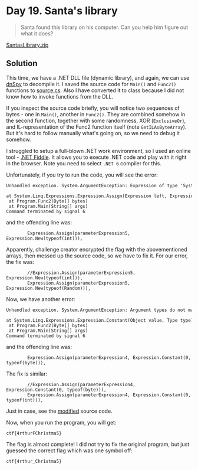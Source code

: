 # Day 19. Santa's library

> Santa found this library on his computer. Can you help him figure out what it does?

[SantasLibrary.zip](./SantasLibrary.zip)

## Solution

This time, we have a .NET DLL file (dynamic library), and again, we can use [dnSpy](https://github.com/dnSpy/dnSpy/releases) to decompile it. I saved the source code for `Main()` and `Func2()` functions to [source.cs](./source.cs). Also I have converted it to class because I did not know how to invoke functions from the DLL.

If you inspect the source code briefly, you will notice two sequences of bytes - one in `Main()`, another in `Func2()`. They are combined somehow in the second function, together with some randomness, XOR (`ExclusiveOr`), and IL-representation of the Func2 function itself (note `GetILAsByteArray`). But it's hard to follow manually what's going on, so we need to debug it somehow.

I struggled to setup a full-blown .NET work environment, so I used an online tool - [.NET Fiddle](https://dotnetfiddle.net/). It allows you to execute .NET code and play with it right in the browser. Note you need to select `.NET 6` compiler for this.

Unfortunately, if you try to run the code, you will see the error:

```
Unhandled exception. System.ArgumentException: Expression of type 'System.Int32' cannot be used for assignment to type 'System.Random'  
 at System.Linq.Expressions.Expression.Assign(Expression left, Expression right)  
 at Program.Func2(Byte[] bytes)  
 at Program.Main(String[] args)  
Command terminated by signal 6
```

and the offending line was:

```
        Expression.Assign(parameterExpression5, Expression.New(typeof(int))),
```

Apparently, challenge creator encrypted the flag with the abovementioned arrays, then messed up the source code, so we have to fix it. For our error, the fix was:

```
        //Expression.Assign(parameterExpression5, Expression.New(typeof(int))),
        Expression.Assign(parameterExpression5, Expression.New(typeof(Random))),
```

Now, we have another error:

```
Unhandled exception. System.ArgumentException: Argument types do not match  
 at System.Linq.Expressions.Expression.Constant(Object value, Type type)  
 at Program.Func2(Byte[] bytes)  
 at Program.Main(String[] args)  
Command terminated by signal 6
```

and the offending line was:

```
        Expression.Assign(parameterExpression4, Expression.Constant(0, typeof(byte))),
```

The fix is similar:

```
        //Expression.Assign(parameterExpression4, Expression.Constant(0, typeof(byte))),
        Expression.Assign(parameterExpression4, Expression.Constant(0, typeof(int))),
```

Just in case, see the [modified](./modified.cs) source code.

Now, when you run the program, you will get:

```
ctf{4rthurFChr1stma5}
```

The flag is almost complete! I did not try to fix the original program, but just guessed the correct flag which was one symbol off:

```
ctf{4rthur_Chr1stma5}
```
